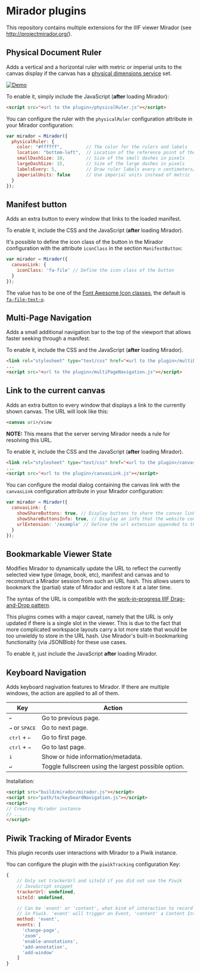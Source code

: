 # Mirador plugins

This repository contains multiple extensions for the IIIF viewer Mirador (see http://projectmirador.org/).

## Physical Document Ruler

Adds a vertical and a horizontal ruler with metric or imperial units to the
canvas display if the canvas has a [physical dimensions service](http://iiif.io/api/annex/services/#physical-dimensions)
set.

[![Demo](https://thumbs.gfycat.com/InexperiencedPoshArabianhorse-size_restricted.gif)](https://gfycat.com/InexperiencedPoshArabianhorse)

To enable it, simply include the JavaScript (**after** loading Mirador):

```html
<script src="<url to the plugin>/physicalRuler.js"></script>
```

You can configure the ruler with the `physicalRuler` configuration attribute
in your Mirador configuration:

```javascript
var mirador = Mirador({
  physicalRuler: {
    color: "#ffffff",         // The color for the rulers and labels
    location: "bottom-left",  // Location of the reference point of the rulers
    smallDashSize: 10,        // Size of the small dashes in pixels
    largeDashSize: 15,        // Size of the large dashes in pixels
    labelsEvery: 5,           // Draw ruler labels every n centimeters/inches
    imperialUnits: false      // Use imperial units instead of metric
  }
});
```

## Manifest button

Adds an extra button to every window that links to the loaded manifest.

To enable it, include the CSS and the JavaScript (**after** loading Mirador).

It's possible to define the icon class of the button in the Mirador configuration with the attribute `iconClass` in the section `ManifestButton`:

```js
var mirador = Mirador({
  canvasLink: {
    iconClass: 'fa-file' // Define the icon class of the button
  }
});
```

The value has to be one of the [Font Awesome Icon classes](http://fontawesome.io/icon), the default is [`fa-file-text-o`](http://fontawesome.io/icon/file-text-o/).

## Multi-Page Navigation

Adds a small additional navigation bar to the top of the viewport that
allows faster seeking through a manifest.

To enable it, include the CSS and the JavaScript (**after** loading Mirador).

```html
<link rel="stylesheet" type="text/css" href="<url to the plugin>/multiPageNavigation.css" />
...
<script src="<url to the plugin>/multiPageNavigation.js"></script>
```

## Link to the current canvas

Adds an extra button to every window that displays a link to the currently shown canvas. The URL will look like this:

```html
<canvas uri>/view
```

**NOTE:** This means that the server serving Mirador needs a rule for resolving this URL.

To enable it, include the CSS and the JavaScript (**after** loading Mirador).

```html
<link rel="stylesheet" type="text/css" href="<url to the plugin>/canvasLink.css" />
...
<script src="<url to the plugin>/canvasLink.js"></script>
```

You can configure the modal dialog containing the canvas link with the `canvasLink` configuration attribute in your Mirador configuration:

```javascript
var mirador = Mirador({
  canvasLink: {
    showShareButtons: true, // Display buttons to share the canvas link on e.g. Facebook or Twitter
    showShareButtonsInfo: true, // Display an info that the website containing the Mirador instance is left by clicking on the share buttons
    urlExtension: '/example' // Define the url extension appended to the canvas url
  }
});
```

## Bookmarkable Viewer State

Modifies Mirador to dynamically update the URL to reflect the currently
selected view type (image, book, etc), manifest and canvas and to reconstruct
a Mirador session from such an URL hash. This allows users to bookmark the
(partial) state of Mirador and restore it at a later time.

The syntax of the URL is compatible with the [work-in-progress IIIF Drag-and-Drop pattern](http://zimeon.github.io/iiif-dragndrop/).

This plugins comes with a major caveat, namely that the URL is only updated
if there is a single slot in the viewer. This is due to the fact that more
complicated workspace layouts carry a lot more state that would be too
unwieldy to store in the URL hash. Use Mirador's built-in bookmarking
functionality (via JSONBlob) for these use cases.

To enable it, just include the JavaScript **after** loading Mirador.

## Keyboard Navigation

Adds keyboard nagivation features to Mirador. If there are multiple windows, the action are applied to all of them.

| Key                              | Action                                               |
| -------------------------------- | ---------------------------------------------------- |
| <kbd>←</kbd>                     | Go to previous page.                                 |
| <kbd>→</kbd> or <kbd>SPACE</kbd> | Go to next page.                                     |
| <kbd>ctrl</kbd> + <kbd>←</kbd>   | Go to first page.                                    |
| <kbd>ctrl</kbd> + <kbd>→</kbd>   | Go to last page.                                     |
| <kbd>i</kbd>                     | Show or hide information/metadata.                   |
| <kbd>↵</kbd>                     | Toggle fullscreen using the largest possible option. |

Installation:

```html
<script src="build/mirador/mirador.js"></script>
<script src="path/to/keyboardNavigation.js"></script>
<script>
// Creating Mirador instance
// ...
</script>
```


## Piwik Tracking of Mirador Events

This plugin records user interactions with Mirador to a Piwik instance.

You can configure the plugin with the `piwikTracking` configuration Key:

```js
{
    // Only set trackerUrl and siteId if you did not use the Piwik
    // JavaScript snippet
    trackerUrl: undefined,
    siteId: undefined,

    // Can be 'event' or 'content', what kind of interaction to record
    // in Piwik. 'event' will trigger an Event, 'content' a Content Interaction.
    method: 'event',
    events: [
      'change-page',
      'zoom',
      'enable-annotations',
      'add-annotation',
      'add-window'
    ]
}
```
